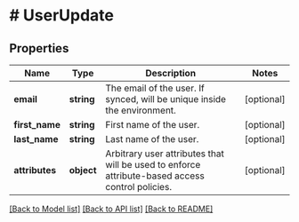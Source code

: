 # # UserUpdate

## Properties

Name | Type | Description | Notes
------------ | ------------- | ------------- | -------------
**email** | **string** | The email of the user. If synced, will be unique inside the environment. | [optional]
**first_name** | **string** | First name of the user. | [optional]
**last_name** | **string** | Last name of the user. | [optional]
**attributes** | **object** | Arbitrary user attributes that will be used to enforce attribute-based access control policies. | [optional]

[[Back to Model list]](../../README.md#models) [[Back to API list]](../../README.md#endpoints) [[Back to README]](../../README.md)
